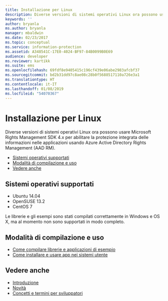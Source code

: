 ```yaml
---
title: Installazione per Linux
description: Diverse versioni di sistemi operativi Linux ora possono usare Rights Management SDK 4.x.
keywords: ''
author: bryanla
ms.author: bryanla
manager: mbaldwin
ms.date: 02/23/2017
ms.topic: conceptual
ms.service: information-protection
ms.assetid: A348541C-17E0-4024-BF97-84B0099B0E69
audience: developer
ms.reviewer: kartikk
ms.suite: ems
ms.openlocfilehash: 69fdf8e9405415c196cf439e06abe2983afcbf37
ms.sourcegitcommit: bd2b31dd97c8ae08c28b0f5688517110a726e3a1
ms.translationtype: HT
ms.contentlocale: it-IT
ms.lasthandoff: 01/08/2019
ms.locfileid: "54070367"
---
```

# <a name="linux-setup"></a>Installazione per Linux

Diverse versioni di sistemi operativi Linux ora possono usare Microsoft Rights Management SDK 4.x per abilitare la protezione integrata delle informazioni nelle applicazioni usando Azure Active Directory Rights Management (AAD RM).

- [Sistemi operativi supportati](#supported-operating-systems)
- [Modalità di compilazione e uso](#how-to-build-and-use)
- [Vedere anche](#see-also)

## <a name="supported-operating-systems"></a>Sistemi operativi supportati

- Ubuntu 14.04
- OpenSUSE 13.2
- CentOS 7

Le librerie e gli esempi sono stati compilati correttamente in Windows e OS X, ma al momento non sono supportati in modo completo.
 
## <a name="how-to-build-and-use"></a>Modalità di compilazione e uso

- [Come compilare librerie e applicazioni di esempio](https://github.com/AzureAD/rms-sdk-for-cpp/wiki/How-to-Build)
- [Come installare e usare app nei sistemi utente](https://github.com/AzureAD/rms-sdk-for-cpp/wiki/How-to-Use)

## <a name="see-also"></a>Vedere anche

- [Introduzione](get-started.md)
- [Novità](release-notes.md)
- [Concetti e termini per sviluppatori](core-concepts.md)

